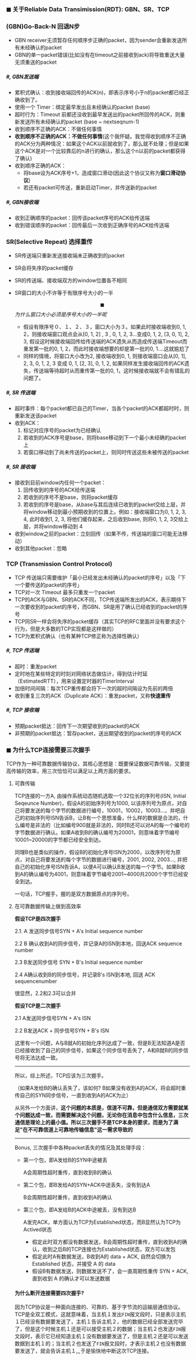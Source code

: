 ### $\blacksquare$ 关于Reliable Data Transimission(RDT): GBN、SR、TCP

### (GBN)Go-Back-N 回退N步

- GBN receiver无须暂存任何顺序步正确的packet，因为sender会重新发送所有未经确认的packet
- GBN的单一packet错误(比如没有在timeout之前接收到ack)将导致重送大量无须重送的packet

##### \#, GBN发送端

- 累积式确认：收到接收端回传的ACK(n)，即表示序号小于n的packet都已经正确收到了。
- 使用一个 Timer：绑定最早发出且未经确认的packet (base)
- 超时行为：Timeout 前都还没收到最早发送出的packet所回传的ACK，则重新发送所有未经确认的packet (base ~ nextseqnum-1)
- 收到顺序不正确的ACK：不做任何事情
- **收到顺序不正确的ACK：不做任何事情**(这个我怀疑。我觉得收到顺序不正确的ACK分为两种情况：如果这个ACK以前就收到了，那么就不处理；但是如果这个ACK是对一个比较靠后的n进行的确认，那么这个n以前的packet都获得了确认)
- 收到顺序正确的ACK：
  - 将base设为ACK序号+1，造成窗口滑动(因此这个协议又称为**窗口滑动协议**)
  - 若还有packet可传送，重新启动Timer，并传送新的packet

##### \#, GBN接收端

- 收到正确顺序的packet：回传该packet序号的ACK给传送端
- 收到错误顺序的packet：回传最后一次收到正确序号的ACK给传送端

### SR(Selective Repeat) 选择重传

- SR传送端只重新发送接收端未正确收到的packet

- SR会将失序的packet缓存

- SR的传送端、接收端双方的window位置各不相同

- SR窗口的大小不许等于有限序号大小的一半

  $$\blacksquare$$ *为什么窗口大小必须是序号大小的一半呢*

  - 假设有限序号０、１、２、３，窗口大小为３。如果此时接收端收到0, 1, 2，则接收端窗口观点会从[0, 1, 2] , 3 , 0, 1, 2, 3...变成0, 1, 2, [3, 0, 1], 2, 3, 假设这时候接收端回传给传送端的ACK遗失从而造成传送端Timeout而重发第一批的0, 1, 2，而此时接收端想要的却是第一批的0, 1....这就尴尬了
  - 同样的情境，将窗口大小改为2, 接收端收到0, 1, 则接收端窗口会从[0, 1], 2, 3, 0, 1, 2, 3 变成 0, 1, [2, 3], 0, 1, 2, 如果同样发生接收端回传的ACK遗失，传送端等待超时从而重传第一批的0, 1，这时候接收端就不会有错乱的问题了。

##### \#, SR 传送端

- 超时事件：每个packet都已自己的Timer，当各个packet的ACK都超时时，则重新发送该packet
- 收到ACK：
  1. 标记对应序号的packet为已经确认
  2. 若收到的ACK序号是base，则将base移动到下一个最小未经确的packet上
  3. 若窗口移动到了尚未传送的packet上，则同时传送这些未被传送的packet

##### \#, SR 接收端

- 接收到目前window内任何一个packet：
  1. 回传收到的序号的ACK给传送端
  2. 若收到的序号不是base，则将packet缓存
  3. 若收到的序号是base，从base与其后连续已收到的packet交给上层，并将window移动到最小预期收到的位置上。例如：接收端窗口为0, 1, 2, 3, 4, 此时收到1, 2, 3, 将他们缓存起来，之后收到base, 则将0, 1, 2, 3交给上层，并将window移动到 4
- 收到window之前的packet：立刻回传（如果不传，传送端的窗口可能无法移动）
- 收到其他packet：忽略

### TCP (Transmission Control Protocol)

- TCP 传送端只需要维护「最小已经发出未经确认的packet的序号」以及「下一个要传送的packet的序号」
- TCP对一次 Timeout 最多只重发一个packet
- TCP的ACK与GBN、SR的ACK不同，TCP传送端所发出的ACK，表示期待下一次要收到的packet的序号，而GBN、SR是用了确认已经收到的packet的序号
- TCP同SR一样会将失序的packet缓存（其实TCP的RFC里面并没有要求这个行为，但是大多数的TCP实现都是这样做的）
- TCP为累积式确认（也有某种TCP修正称为选择性确认）

##### \#, TCP 传送端

- 超时：重发packet
- 定时地在某些特定的时刻对网络状态做估计，得到估计时延（EstimatedRTT），用来设置定时器的TimerInterval
- 加倍时间间隔：每次TCP重传都会将下一次的超时间隔设为先前的两倍
- 收到重复三次的ACK（Duplicate ACK）：重发packet，又称**快速重传**

##### \#, TCP 接收端

- 预期packet抵达：回传下一次期望收到的packet的ACK
- 非预期的packet抵达：暂存packet，送出期望收到的packet的序号的ACK

### $\blacksquare$ 为什么TCP连接需要三次握手

TCP作为一种可靠数据传输协议，其核心思想是：既要保证数据可靠传输，又要提高传输的效率，用三次恰恰可以满足以上两方面的要求。

1. 可靠传输

   TCP连接的一方A, 由操作系统动态随机选取一个32位长的序列号(ISN, Initial Seqeunce Number)，假设A的初始序列号为1000, 以该序列号为原点，对自己将要发送的每个字节的数据进行编号，10001，10002，10003...，并吧自己的初始序列号ISN告诉B，让B有一个思想准备，什么样的数据是合法的，什么编号是非法的（比如编号900就是非法的，同时B还可以对A的每一个编号的字节数据进行确认。如果A收到B的确认编号为20001，则意味着字节编号10001~20000的字节都已经安全到达。

   同理B也是类似的操作，假设B的初始化序号ISN为2000，以改序列号为原点，对自己将要发送的每个字节的数据进行编号，2001, 2002, 2003..., 并把自己的初始化序号ISN告诉A，以便A可以确认B发送的每一个字节。如果B收到A的确认编号为4001，则意味着字节编号2001~4000共2000个字节已经安全到达。

   一句话，TCP握手，握的是双方数据原点的序列号。

2. 在可靠数据传输上做到高效率

   **假设TCP是四次握手**

   2.1. A 发送同步信号SYN + A's Initial sequence number

   2.2 B 确认收到A的同步信号，并记录A的ISN到本地，回送ACK sequence number

   2.3 B发送同步信号 SYN + B's Initial sequence number

   2.4 A确认收到B的同步信号，并记录B's ISN到本地, 回送 ACK sequencenumber

   很显然，2.2和2.3可以合并

   **假设TCP是二次握手**

   2.1 A发送同步信号SYN + A's ISN

   2.2 B发送ACK + 同步信号SYN + B's ISN

   这里有一个问题，A与B就A的初始化序列达成了一致，但是B无法知道A是否已经接收到了自己的同步信号，如果这个同步信号丢失了，A和B就B的同步信号将无法达成一致。

   ------

   所以，综上所述，TCP应该为三次握手。

   （如果A发给B的确认丢失了，该如何? B如果没有收到A的ACK，将会超时重传自己的SYN同步信号，一直到收到A的ACK为止）

   从另外一个方面讲，**这个问题的本质是，信道不可靠，但是通信双方需要就某个问题达成一致，而需要解决这个问题，无论你在消息中包含什么信息，三次通信是理论上的最小值。所以三次握手不是TCP本身的要求，而是为了满足"在不可靠信道上可靠地传输信息"这一需求导致的**

   ---

   Bonus, 三次握手中各种packet丢失的情况及其处理手段：

   - 第一个包，即A发给B的SYN中途被丢

     A会周期性超时重传，直到收到B的确认

   - 第二个包，即B发给A的SYN+ACK中途丢失，没有到达A

     B会周期性超时重传，直到收到A的确认

   - 第三个包，即A发给B的ACK中途被丢，没有到达B

     A发完ACK，单方面认为TCP为Established状态，而B显然认为TCP为Actived状态

     - 假定此时双方都没有数据发送，B会周期性超时重传，直到收到A的确认，收到之后B的TCP连接也为Established状态，双方可以发包
     - 假定此时A有数据发送，B收到A的 data + ACK, 自然会切换为 Established 状态，并接受 A 的 data
     - 假设B有数据发送，则数据发送不了，会一直周期性重传 SYN + ACK, 直到收到 A 的确认才可以发送数据

   #### 为什么断开连接需要四次握手?

   因为TCP协议是一种面向连接的、可靠的、基于字节流的运输层通信协议。TCP是全双工模式，这就意味着，当主机１发出`FIN`报文段时，只是表示主机１已经没有数据要发送了，主机１告诉主机２，他的数据已经全部发送完毕了，但是这个时候主机１还是可以接受主机２的数据；当主机２也发送`FIN`报文段时，表示它已经知道主机１没有数据要发送了，但是主机２还是可以发送数据到主机１的；当主机２也发送了`FIN`报文段时，才表示主机２也没有数据要发送了，就会告诉主机１,,,于是愉快地中断这次TCP连接。

